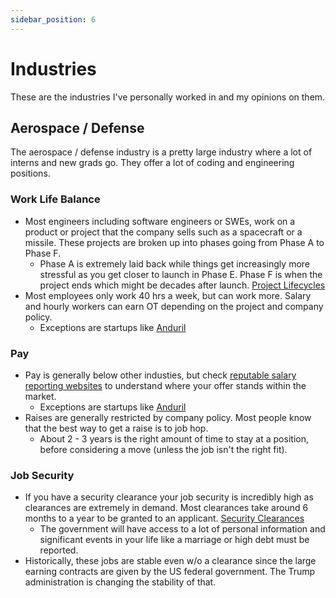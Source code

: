 ```yaml
---
sidebar_position: 6
---
```


# Industries

These are the industries I've personally worked in and my opinions on them.

## Aerospace / Defense
The aerospace / defense industry is a pretty large industry where a lot of interns and new grads go.  They offer a lot of coding and engineering positions. 

### Work Life Balance
- Most engineers including software engineers or SWEs, work on a product or project that the company sells such as a spacecraft or a missile. These projects are broken up into phases going from Phase A to Phase F.
    - Phase A is extremely laid back while things get increasingly more stressful as you get closer to launch in Phase E.  Phase F is when the project ends which might be decades after launch.  [Project Lifecycles](https://www.nasa.gov/reference/3-0-nasa-program-project-life-cycle/) 
- Most employees only work 40 hrs a week, but can work more.  Salary and hourly workers can earn OT depending on the project and company policy.
    - Exceptions are startups like [Anduril](https://www.anduril.com/) 

### Pay
- Pay is generally below other industies, but check [reputable salary reporting websites](https://www.levels.fyi/) to understand where your offer stands within the market.
    - Exceptions are startups like [Anduril](https://www.anduril.com/)
- Raises are generally restricted by company policy.  Most people know that the best way to get a raise is to job hop.  
    - About 2 - 3 years is the right amount of time to stay at a position, before considering a move (unless the job isn't the right fit).

### Job Security
- If you have a security clearance your job security is incredibly high as clearances are extremely in demand.  Most clearances take around 6 months to a year to be granted to an applicant.  [Security Clearances](https://www.clearancejobs.com/security-clearance-faqs) 
    - The government will have access to a lot of personal information and significant events in your life like a marriage or high debt must be reported. 
- Historically, these jobs are stable even w/o a clearance since the large earning contracts are given by the US federal government.  The Trump administration is changing the stability of that. 


